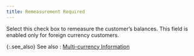 ```yaml
---
title: Remeasurement Required
---
```



Select this check box to remeasure the customer’s balances. This field  is enabled only for foreign currency customers.


{:.see_also}
See also
: [Multi-currency  Information](JavaScript:RelatedTopics1.Click())<!--Metadata type="DesignerControl" startspan
<object CLASSID="clsid:ADB880A6-D8FF-11CF-9377-00AA003B7A11"
	ID=RelatedTopics1
	TYPE="application/x-oleobject">
</object>-->

<object classid="clsid:ADB880A6-D8FF-11CF-9377-00AA003B7A11" id="RelatedTopics1" type="application/x-oleobject"> 
 <param name="Command" value="Related Topics">
<param name="Window" value="second">
<param name="Item1" value="Multi-currency Information;{{site.mc_chm}}/customer-details/accounting-information/multi_currency_information.html">
</object><!--Metadata type="DesignerControl" endspan-->
